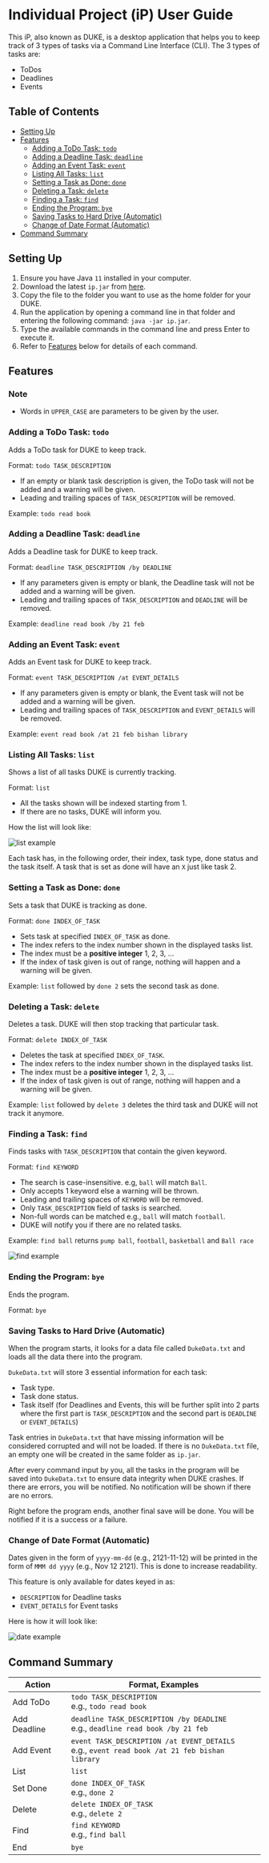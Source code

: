# Individual Project (iP) User Guide

This iP, also known as DUKE, is a desktop application that helps you to keep track of 3 types of tasks via a
Command Line Interface (CLI). The 3 types of tasks are:
- ToDos
- Deadlines
- Events

## Table of Contents

- [Setting Up](#setting-up)
- [Features](#features)
    - [Adding a ToDo Task: `todo`](#adding-a-todo-task-todo)
    - [Adding a Deadline Task: `deadline`](#adding-a-deadline-task-deadline)
    - [Adding an Event Task: `event`](#adding-an-event-task-event)
    - [Listing All Tasks: `list`](#listing-all-tasks-list)
    - [Setting a Task as Done: `done`](#setting-a-task-as-done-done)
    - [Deleting a Task: `delete`](#deleting-a-task-delete)
    - [Finding a Task: `find`](#finding-a-task-find)
    - [Ending the Program: `bye`](#ending-the-program-bye)
    - [Saving Tasks to Hard Drive (Automatic)](#saving-tasks-to-hard-drive-automatic)
    - [Change of Date Format (Automatic)](#change-of-date-format-automatic)
- [Command Summary](#command-summary)

## Setting Up

1. Ensure you have Java `11` installed in your computer.
2. Download the latest `ip.jar` from [here](https://github.com/AnShengLee/ip/releases).
3. Copy the file to the folder you want to use as the home folder for your DUKE.
4. Run the application by opening a command line in that folder and entering the following command: `java -jar ip.jar`.
5. Type the available commands in the command line and press Enter to execute it.
6. Refer to [Features](#features) below for details of each command.

## Features
### Note
- Words in `UPPER_CASE` are parameters to be given by the user.

### Adding a ToDo Task: `todo`
Adds a ToDo task for DUKE to keep track.

Format: `todo TASK_DESCRIPTION`

- If an empty or blank task description is given, the ToDo task will not be
  added and a warning will be given.
- Leading and trailing spaces of `TASK_DESCRIPTION` will be removed.

Example: `todo read book`

### Adding a Deadline Task: `deadline`
Adds a Deadline task for DUKE to keep track.

Format: `deadline TASK_DESCRIPTION /by DEADLINE`

- If any parameters given is empty or blank, the Deadline task will not be
  added and a warning will be given.
- Leading and trailing spaces of `TASK_DESCRIPTION` and `DEADLINE` will be removed.

Example: `deadline read book /by 21 feb`

### Adding an Event Task: `event`
Adds an Event task for DUKE to keep track.

Format: `event TASK_DESCRIPTION /at EVENT_DETAILS`

- If any parameters given is empty or blank, the Event task will not be
  added and a warning will be given.
- Leading and trailing spaces of `TASK_DESCRIPTION` and `EVENT_DETAILS` will be removed.

Example: `event read book /at 21 feb bishan library`

### Listing All Tasks: `list`
Shows a list of all tasks DUKE is currently tracking.

Format: `list`

- All the tasks shown will be indexed starting from 1.
- If there are no tasks, DUKE will inform you.

How the list will look like:

![list example](ip_list_example.png)

Each task has, in the following order, their index, task type, done status and the task itself. A task that is set as 
done will have an `X` just like task 2.

### Setting a Task as Done: `done`
Sets a task that DUKE is tracking as done.

Format: `done INDEX_OF_TASK`

- Sets task at specified `INDEX_OF_TASK` as done.
- The index refers to the index number shown in the displayed tasks list.
- The index must be a **positive integer** 1, 2, 3, …
- If the index of task given is out of range, nothing will happen and a warning will be given.

Example: `list` followed by `done 2` sets the second task as done.

### Deleting a Task: `delete`
Deletes a task. DUKE will then stop tracking that particular task.

Format: `delete INDEX_OF_TASK`

- Deletes the task at specified `INDEX_OF_TASK`.
- The index refers to the index number shown in the displayed tasks list.
- The index must be a **positive integer** 1, 2, 3, …
- If the index of task given is out of range, nothing will happen and a warning will be given.

Example: `list` followed by `delete 3` deletes the third task and DUKE will not track it anymore.

### Finding a Task: `find`
Finds tasks with `TASK_DESCRIPTION` that contain the given keyword.

Format: `find KEYWORD`

- The search is case-insensitive. e.g, `ball` will match `Ball`.
- Only accepts 1 keyword else a warning will be thrown.
- Leading and trailing spaces of `KEYWORD` will be removed.
- Only `TASK_DESCRIPTION` field of tasks is searched.
- Non-full words can be matched e.g., `ball` will match `football`.
- DUKE will notify you if there are no related tasks.

Example: `find ball` returns `pump ball`, `football`, `basketball` and `Ball race`

![find example](find_example.png)

### Ending the Program: `bye`
Ends the program.

Format: `bye`

### Saving Tasks to Hard Drive (Automatic)
When the program starts, it looks for a data file called `DukeData.txt` and loads all the data there into the program.

`DukeData.txt` will store 3 essential information for each task:
- Task type.
- Task done status.
- Task itself (for Deadlines and Events, this will be further split into 2 parts where the first part is
`TASK_DESCRIPTION` and the second part is `DEADLINE` or `EVENT_DETAILS`)

Task entries in `DukeData.txt` that have missing information will be considered corrupted and will not be loaded.
If there is no `DukeData.txt` file, an empty one will be created in the same folder as `ip.jar`. 


After every command input by you, all the tasks in the program will be saved into `DukeData.txt` to ensure data
integrity when DUKE crashes. If there are errors, you will be notified. No notification will be shown if there
are no errors.

Right before the program ends, another final save will be done. You will be notified if it is
a success or a failure.

### Change of Date Format (Automatic)
Dates given in the form of `yyyy-mm-dd` (e.g., 2121-11-12) will be printed in the form of `MMM dd yyyy`
(e.g., Nov 12 2121). This is done to increase readability.

This feature is only available for dates keyed in as:
- `DESCRIPTION` for Deadline tasks
- `EVENT_DETAILS` for Event tasks

Here is how it will look like:

![date example](date_example.png)

## Command Summary

| Action | Format, Examples |
| ------------ | ------------- |
| Add ToDo | `todo TASK_DESCRIPTION` <br /> e.g., `todo read book` |
| Add Deadline | `deadline TASK_DESCRIPTION /by DEADLINE` <br /> e.g., `deadline read book /by 21 feb` |
| Add Event | `event TASK_DESCRIPTION /at EVENT_DETAILS` <br /> e.g., `event read book /at 21 feb bishan library` |
| List | `list` |
| Set Done | `done INDEX_OF_TASK` <br /> e.g., `done 2` |
| Delete | `delete INDEX_OF_TASK` <br /> e.g., `delete 2` |
| Find | `find KEYWORD` <br /> e.g., `find ball` |
| End | `bye` |
